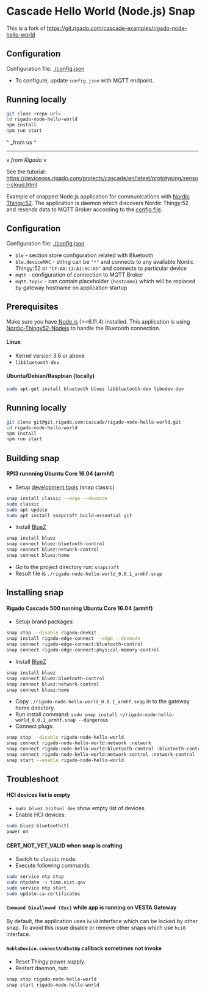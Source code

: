 Cascade Hello World (Node.js) Snap
====
This is a fork of https://git.rigado.com/cascade-examples/rigado-node-hello-world

## Configuration

Configuration file: [./config.json](./config.json)

 * To configure, update `config.json` with MQTT endpoint.

## Running locally
```bash
git clone <repo url>
cd rigado-node-hello-world
npm install
npm run start
```

^ _from us ^

--------------
v _from Rigado_ v

See the tutorial: https://deviceops.rigado.com/projects/cascade/en/latest/prototyping/sensor-cloud.html

Example of snapped Node.js application for communications with [Nordic Thingy:52](https://www.nordicsemi.com/eng/Products/Nordic-Thingy-52).
The application is daemon which discovers Nordic Thingy:52 and resends data to MQTT Broker according to the [config file](./config.json).

## Configuration

Configuration file: [./config.json](./config.json)

 * `ble` - section store configuration related with Bluetooth
 * `ble.deviceMAC` - string can be `"*"` and connects to any available Nordic Thingy:52 or `"CF:AA:13:A1:5C:A5"` and connects to particular device
 * `mqtt` - configuration of connection to MQTT Broker
 * `mqtt.topic` - can contain placeholder `{hostname}` which will be replaced by gateway hostname on application startup

## Prerequisites

Make sure you have [Node.js](http://nodejs.org/) (>=6.11.4) installed.
This application is using [Nordic-Thingy52-Nodejs](https://github.com/NordicPlayground/Nordic-Thingy52-Nodejs) to handle the Bluetooth connection.

#### Linux

 * Kernel version 3.6 or above
 * ```libbluetooth-dev```

#### Ubuntu/Debian/Raspbian (locally)

```bash
sudo apt-get install bluetooth bluez libbluetooth-dev libudev-dev
```

## Running locally

```bash
git clone git@git.rigado.com:cascade/rigado-node-hello-world.git
cd rigado-node-hello-world
npm install
npm run start
```

## Building snap

#### RPI3 runnning Ubuntu Core 16.04 (armhf)

 * Setup [development tools](https://developer.ubuntu.com/core/get-started/developer-setup) (snap classic)

```bash
snap install classic --edge --devmode
sudo classic
sudo apt update
sudo apt install snapcraft build-essential git
```

 * Install [BlueZ](http://www.bluez.org/)

```bash
snap install bluez
snap connect bluez:bluetooth-control
snap connect bluez:network-control
snap connect bluez:home
```

 * Go to the project directory run: ```snapcraft```
 * Result file is `./rigado-node-hello-world_0.0.1_armhf.snap`

## Installing snap

#### Rigado Cascade 500 running Ubuntu Core 16.04 (armhf)

 * Setup brand packages:

```bash
snap stop --disable rigado-devkit
snap install rigado-edge-connect --edge --devmode
snap connect rigado-edge-connect:bluetooth-control
snap connect rigado-edge-connect:physical-memory-control
```

 * Install [BlueZ](http://www.bluez.org/)

```bash
snap install bluez
snap connect bluez:bluetooth-control
snap connect bluez:network-control
snap connect bluez:home
```

 * Copy `./rigado-node-hello-world_0.0.1_armhf.snap` in to the gateway home directory.
 * Run install command: `sudo snap install ~/rigado-node-hello-world_0.0.1_armhf.snap --dangerous`
 * Connect plugs:

```bash
snap stop --disable rigado-node-hello-world
snap connect rigado-node-hello-world:network :network
snap connect rigado-node-hello-world:bluetooth-control :bluetooth-control
snap connect rigado-node-hello-world:network-control :network-control
snap start --enable rigado-node-hello-world
```

## Troubleshoot

#### HCI devices list is empty

 * `sudo bluez.hcitool dev` show empty list of devices.
 * Enable HCI devices:

```bash
sudo bluez.bluetoothctl
power on
```

#### CERT_NOT_YET_VALID when snap is crafting

 * Switch to `classic` mode.
 * Execute following commands:

```bash
sudo service ntp stop
sudo ntpdate -s time.nist.gov
sudo service ntp start
sudo update-ca-certificates
```

#### `Command Disallowed (0xc)` while app is running on VESTA Gateway

By default, the application uses `hci0` interface which can be locked by other snap.
To avoid this issue disable or remove other snaps which use `hci0` interface.

#### `NobleDevice.connectAndSetUp` callback sometimes not invoke

 * Reset Thingy power supply.
 * Restart daemon, run:

```bash
snap stop rigado-node-hello-world
snap start rigado-node-hello-world
```
